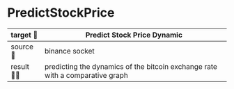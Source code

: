 # PredictStockPrice

  target 🎯|  Predict Stock Price Dynamic
 ---|---
 source 📶 | binance socket    
 result  👨‍🔬 | predicting the dynamics of the bitcoin exchange rate with a comparative graph
